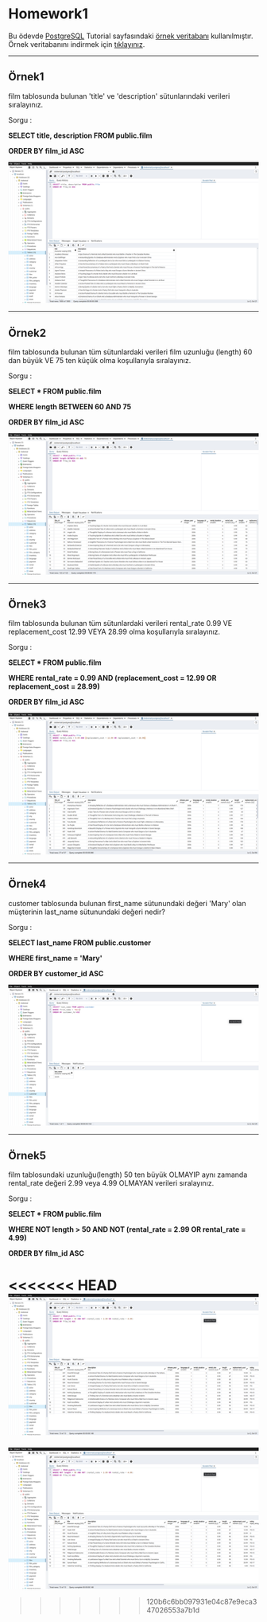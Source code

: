 # Homework1

Bu ödevde [PostgreSQL](https://www.postgresqltutorial.com/) Tutorial sayfasındaki [örnek veritabanı](https://www.postgresqltutorial.com/postgresql-getting-started/postgresql-sample-database/) kullanılmıştır.
Örnek veritabanını indirmek için [tıklayınız](https://www.postgresqltutorial.com/wp-content/uploads/2019/05/dvdrental.zip).

------

## Örnek1

film tablosunda bulunan 'title' ve 'description' sütunlarındaki verileri sıralayınız.

Sorgu : 

**SELECT title, description FROM public.film**

**ORDER BY film_id ASC**

![Github](assets/answer1.png)

------

## Örnek2

film tablosunda bulunan tüm sütunlardaki verileri film uzunluğu (length) 60 dan büyük VE 75 ten küçük olma koşullarıyla sıralayınız.

Sorgu : 

**SELECT * FROM public.film**

**WHERE length BETWEEN 60 AND 75**

**ORDER BY film_id ASC**

![Github](assets/answer2.png)

-----

## Örnek3

film tablosunda bulunan tüm sütunlardaki verileri rental_rate 0.99 VE replacement_cost 12.99 VEYA 28.99 olma koşullarıyla sıralayınız.

Sorgu : 

**SELECT * FROM public.film**

**WHERE rental_rate = 0.99 AND (replacement_cost = 12.99 OR replacement_cost = 28.99)**

**ORDER BY film_id ASC**

![Github](assets/answer3.png)

-----

## Örnek4

customer tablosunda bulunan first_name sütunundaki değeri 'Mary' olan müşterinin last_name sütunundaki değeri nedir?

Sorgu : 

**SELECT last_name FROM public.customer**

**WHERE first_name = 'Mary'**

**ORDER BY customer_id ASC**

![Github](assets/answer4.png)

-----

## Örnek5

film tablosundaki uzunluğu(length) 50 ten büyük OLMAYIP aynı zamanda rental_rate değeri 2.99 veya 4.99 OLMAYAN verileri sıralayınız.

Sorgu : 

**SELECT * FROM public.film**

**WHERE NOT length > 50 AND NOT (rental_rate = 2.99 OR rental_rate = 4.99)**

**ORDER BY film_id ASC**

<<<<<<< HEAD
![Github](assets/answer5.png)
=======
![Github](assets/answer5.png)
>>>>>>> 120b6c6bb097931e04c87e9eca347026553a7b1d

